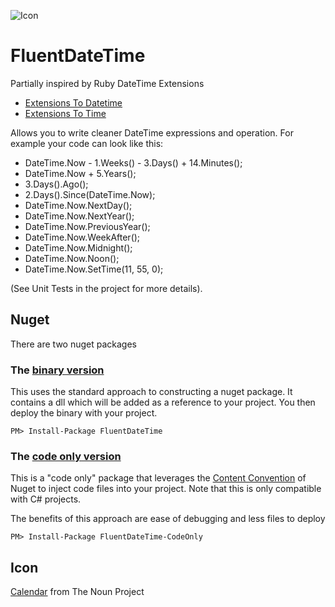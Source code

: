 ![Icon](https://raw.github.com/FluentDateTime/FluentDateTime/master/Icons/package_icon.png)

# FluentDateTime

Partially inspired by Ruby DateTime Extensions

 * [Extensions To Datetime](http://edgeguides.rubyonrails.org/active_support_core_extensions.html#extensions-to-datetime)
 * [Extensions To Time](http://edgeguides.rubyonrails.org/active_support_core_extensions.html#extensions-to-time)

Allows you to write cleaner DateTime expressions and operation. For example your code can look like this:

* DateTime.Now  - 1.Weeks() - 3.Days() + 14.Minutes();
* DateTime.Now  + 5.Years();
* 3.Days().Ago();
* 2.Days().Since(DateTime.Now);
* DateTime.Now.NextDay();
* DateTime.Now.NextYear();
* DateTime.Now.PreviousYear();
* DateTime.Now.WeekAfter();
* DateTime.Now.Midnight();
* DateTime.Now.Noon();
* DateTime.Now.SetTime(11, 55, 0);

(See Unit Tests in the project for more details).

## Nuget

There are two nuget packages

### The [binary version](http://nuget.org/packages/FluentDateTime/)

This uses the standard approach to constructing a nuget package. It contains a dll which will be added as a reference to your project. You then deploy the binary with your project.

    PM> Install-Package FluentDateTime

### The [code only version](http://nuget.org/packages/FluentDateTime-CodeOnly/)

This is a "code only" package that leverages the [Content Convention](http://docs.nuget.org/docs/creating-packages/creating-and-publishing-a-package#From_a_convention_based_working_directory) of Nuget to inject code files into your project. Note that this is only compatible with C# projects. 

The benefits of this approach are ease of debugging and less files to deploy

    PM> Install-Package FluentDateTime-CodeOnly

## Icon

<a href="http://thenounproject.com/noun/calendar/#icon-No404" target="_blank">Calendar</a>  from The Noun Project